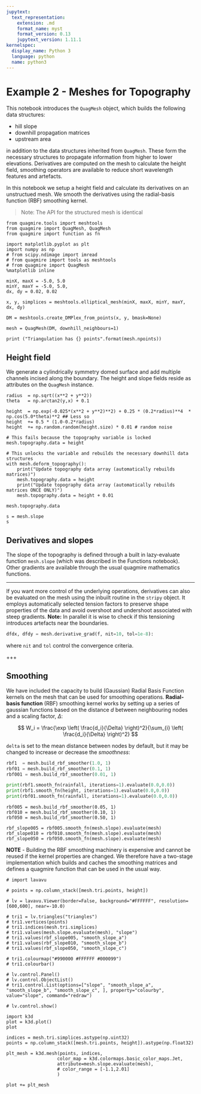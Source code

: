 ```yaml
---
jupytext:
  text_representation:
    extension: .md
    format_name: myst
    format_version: 0.13
    jupytext_version: 1.11.1
kernelspec:
  display_name: Python 3
  language: python
  name: python3
---
```


# Example 2 - Meshes for Topography 

This notebook introduces the `QuagMesh` object, which builds the following data structures:

- hill slope
- downhill propagation matrices
- upstream area

in addition to the data structures inherited from `QuagMesh`. These form the necessary structures to propagate information from higher to lower elevations. Derivatives are computed on the mesh to calculate the height field, smoothing operators are available to reduce short wavelength features and artefacts.

In this notebook we setup a height field and calculate its derivatives on an unstructued mesh. We smooth the derivatives using the radial-basis function (RBF) smoothing kernel.

> Note: The API for the structured mesh is identical

```{code-cell} ipython3
from quagmire.tools import meshtools
from quagmire import QuagMesh, QuagMesh
from quagmire import function as fn
```

```{code-cell} ipython3
import matplotlib.pyplot as plt
import numpy as np
# from scipy.ndimage import imread
# from quagmire import tools as meshtools
# from quagmire import QuagMesh
%matplotlib inline
```

```{code-cell} ipython3
minX, maxX = -5.0, 5.0
minY, maxY = -5.0, 5.0,
dx, dy = 0.02, 0.02

x, y, simplices = meshtools.elliptical_mesh(minX, maxX, minY, maxY, dx, dy)

DM = meshtools.create_DMPlex_from_points(x, y, bmask=None)
```

```{code-cell} ipython3
mesh = QuagMesh(DM, downhill_neighbours=1)

print ("Triangulation has {} points".format(mesh.npoints))
```

## Height field

We generate a cylindrically symmetry domed surface and add multiple channels incised along the boundary. The height and slope fields reside as attributes on the `QuagMesh` instance.

```{code-cell} ipython3
radius  = np.sqrt((x**2 + y**2))
theta   = np.arctan2(y,x) + 0.1

height  = np.exp(-0.025*(x**2 + y**2)**2) + 0.25 * (0.2*radius)**4  * np.cos(5.0*theta)**2 ## Less so
height  += 0.5 * (1.0-0.2*radius)
height  += np.random.random(height.size) * 0.01 # random noise
```

```{code-cell} ipython3
# This fails because the topography variable is locked
mesh.topography.data = height

# This unlocks the variable and rebuilds the necessary downhill data structures
with mesh.deform_topography():
    print("Update topography data array (automatically rebuilds matrices)")
    mesh.topography.data = height
    print("Update topography data array (automatically rebuilds matrices ONCE ONLY)")
    mesh.topography.data = height + 0.01
```

```{code-cell} ipython3
mesh.topography.data
```

```{code-cell} ipython3
s = mesh.slope
s
```

## Derivatives and slopes

The slope of the topography is defined through a built in lazy-evaluate function `mesh.slope` (which was described in the Functions notebook). Other gradients are available through the usual quagmire mathematics functions. 

---

If you want more control of the underlying operations, derivatives can also be evaluated on the mesh using the inbuilt routine in the `stripy` object. It employs automatically selected tension factors to preserve shape properties of the data and avoid overshoot and undershoot associated with steep gradients. **Note:** In parallel it is wise to check if this tensioning introduces artefacts near the boundaries.

```python
dfdx, dfdy = mesh.derivative_grad(f, nit=10, tol=1e-8):
```
where `nit` and `tol` control the convergence criteria.

+++

## Smoothing

We have included the capacity to build (Gaussian) Radial Basis Function kernels on the mesh that can be used for smoothing operations. **Radial-basis function** (RBF) smoothing kernel works by setting up a series of gaussian functions based on the distance $d$ between neighbouring nodes and a scaling factor, $\Delta$:

$$
W_i = \frac{\exp \left( \frac{d_i}{\Delta} \right)^2}{\sum_{i} \left( \frac{d_i}{\Delta} \right)^2}
$$

`delta` is set to the mean distance between nodes by default, but it may be changed to increase or decrease the _smoothness_:

```python
rbf1  = mesh.build_rbf_smoother(1.0, 1)
rbf01 = mesh.build_rbf_smoother(0.1, 1)
rbf001 = mesh.build_rbf_smoother(0.01, 1)

print(rbf1.smooth_fn(rainfall, iterations=1).evaluate(0.0,0.0))
print(rbf1.smooth_fn(height, iterations=1).evaluate(0.0,0.0))
print(rbf01.smooth_fn(rainfall, iterations=1).evaluate(0.0,0.0))
```

```{code-cell} ipython3
rbf005 = mesh.build_rbf_smoother(0.05, 1)
rbf010 = mesh.build_rbf_smoother(0.10, 1)
rbf050 = mesh.build_rbf_smoother(0.50, 1)
```

```{code-cell} ipython3
rbf_slope005 = rbf005.smooth_fn(mesh.slope).evaluate(mesh)
rbf_slope010 = rbf010.smooth_fn(mesh.slope).evaluate(mesh)
rbf_slope050 = rbf050.smooth_fn(mesh.slope).evaluate(mesh)
```

**NOTE** - Building the RBF smoothing machinery is expensive and cannot be reused if the kernel properties are changed. We therefore have a two-stage implementation which builds and caches the smoothing matrices and defines a quagmire function that can be used in the usual way.

```{code-cell} ipython3
# import lavavu

# points = np.column_stack([mesh.tri.points, height])

# lv = lavavu.Viewer(border=False, background="#FFFFFF", resolution=[600,600], near=-10.0)

# tri1 = lv.triangles("triangles")
# tri1.vertices(points)
# tri1.indices(mesh.tri.simplices)
# tri1.values(mesh.slope.evaluate(mesh), "slope")
# tri1.values(rbf_slope005, "smooth_slope_a")
# tri1.values(rbf_slope010, "smooth_slope_b")
# tri1.values(rbf_slope050, "smooth_slope_c")

# tri1.colourmap("#990000 #FFFFFF #000099")
# tri1.colourbar()

# lv.control.Panel()
# lv.control.ObjectList()
# tri1.control.List(options=["slope", "smooth_slope_a", "smooth_slope_b", "smooth_slope_c", ], property="colourby", value="slope", command="redraw")

# lv.control.show()
```

```{code-cell} ipython3
import k3d
plot = k3d.plot()
plot
```

```{code-cell} ipython3
indices = mesh.tri.simplices.astype(np.uint32)
points = np.column_stack([mesh.tri.points, height]).astype(np.float32)

plt_mesh = k3d.mesh(points, indices,
                   color_map = k3d.colormaps.basic_color_maps.Jet,
                   attribute=mesh.slope.evaluate(mesh),
                   # color_range = [-1.1,2.01]
                   )

plot += plt_mesh
```

```{code-cell} ipython3

```

```{code-cell} ipython3

```
